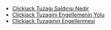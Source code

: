 - [Clickjack Tuzagı Saldırısı Nedir](clickjacking/clickjack-tuzagsaldrs-nedir.md)
- [Clickjack Tuzagını Engellemenin Yolu](clickjacking/clickjack-tuzagn-engellemenin-yolu.md)
- [Clickjack Tuzagının Engellenmesi](clickjacking/clickjack-tuzagnn-engellenmesi.md)
